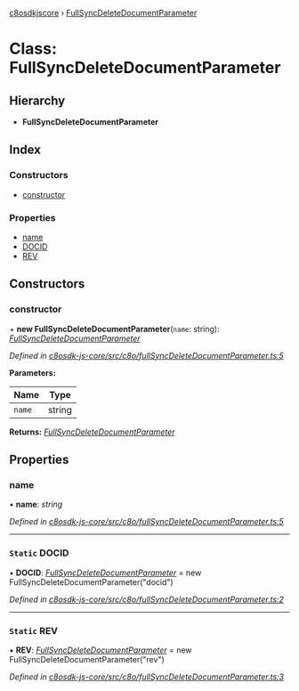 [c8osdkjscore](../README.md) › [FullSyncDeleteDocumentParameter](fullsyncdeletedocumentparameter.md)

# Class: FullSyncDeleteDocumentParameter

## Hierarchy

* **FullSyncDeleteDocumentParameter**

## Index

### Constructors

* [constructor](fullsyncdeletedocumentparameter.md#constructor)

### Properties

* [name](fullsyncdeletedocumentparameter.md#name)
* [DOCID](fullsyncdeletedocumentparameter.md#static-docid)
* [REV](fullsyncdeletedocumentparameter.md#static-rev)

## Constructors

###  constructor

\+ **new FullSyncDeleteDocumentParameter**(`name`: string): *[FullSyncDeleteDocumentParameter](fullsyncdeletedocumentparameter.md)*

*Defined in [c8osdk-js-core/src/c8o/fullSyncDeleteDocumentParameter.ts:5](https://github.com/convertigo/c8osdk-angular/blob/46dcf2d/src/c8o/fullSyncDeleteDocumentParameter.ts#L5)*

**Parameters:**

Name | Type |
------ | ------ |
`name` | string |

**Returns:** *[FullSyncDeleteDocumentParameter](fullsyncdeletedocumentparameter.md)*

## Properties

###  name

• **name**: *string*

*Defined in [c8osdk-js-core/src/c8o/fullSyncDeleteDocumentParameter.ts:5](https://github.com/convertigo/c8osdk-angular/blob/46dcf2d/src/c8o/fullSyncDeleteDocumentParameter.ts#L5)*

___

### `Static` DOCID

▪ **DOCID**: *[FullSyncDeleteDocumentParameter](fullsyncdeletedocumentparameter.md)* =  new FullSyncDeleteDocumentParameter("docid")

*Defined in [c8osdk-js-core/src/c8o/fullSyncDeleteDocumentParameter.ts:2](https://github.com/convertigo/c8osdk-angular/blob/46dcf2d/src/c8o/fullSyncDeleteDocumentParameter.ts#L2)*

___

### `Static` REV

▪ **REV**: *[FullSyncDeleteDocumentParameter](fullsyncdeletedocumentparameter.md)* =  new FullSyncDeleteDocumentParameter("rev")

*Defined in [c8osdk-js-core/src/c8o/fullSyncDeleteDocumentParameter.ts:3](https://github.com/convertigo/c8osdk-angular/blob/46dcf2d/src/c8o/fullSyncDeleteDocumentParameter.ts#L3)*
